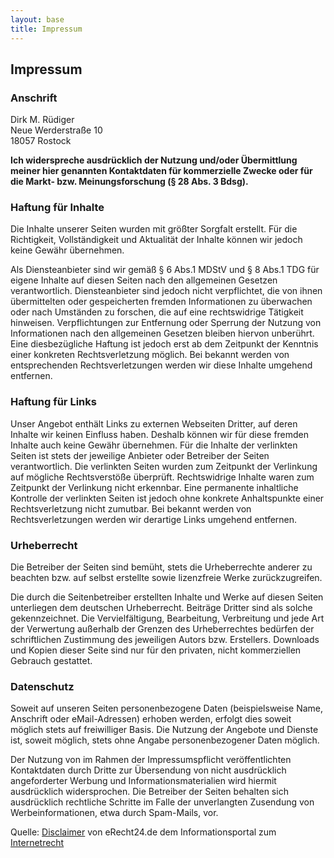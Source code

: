 ```yaml
---
layout: base
title: Impressum
---
```


## Impressum

### Anschrift

Dirk M. Rüdiger  
Neue Werderstraße 10  
18057 Rostock

**Ich widerspreche ausdrücklich der Nutzung und/oder
Übermittlung meiner hier genannten Kontaktdaten für kommerzielle
Zwecke oder für die Markt- bzw. Meinungsforschung (§ 28 Abs. 3
Bdsg).**

### Haftung für Inhalte

Die Inhalte unserer Seiten wurden mit größter Sorgfalt erstellt.
Für die Richtigkeit, Vollständigkeit und Aktualität der Inhalte
können wir jedoch keine Gewähr übernehmen.

Als Diensteanbieter sind wir gemäß § 6 Abs.1 MDStV und § 8
Abs.1 TDG für eigene Inhalte auf diesen Seiten nach den allgemeinen
Gesetzen verantwortlich. Diensteanbieter sind jedoch nicht verpflichtet, die
von ihnen übermittelten oder gespeicherten fremden Informationen zu
überwachen oder nach Umständen zu forschen, die auf eine
rechtswidrige Tätigkeit hinweisen. Verpflichtungen zur Entfernung oder
Sperrung der Nutzung von Informationen nach den allgemeinen Gesetzen bleiben
hiervon unberührt. Eine diesbezügliche Haftung ist jedoch erst ab dem
Zeitpunkt der Kenntnis einer konkreten Rechtsverletzung möglich. Bei
bekannt werden von entsprechenden Rechtsverletzungen werden wir diese Inhalte
umgehend entfernen.

### Haftung für Links

Unser Angebot
enthält Links zu externen Webseiten Dritter, auf deren Inhalte wir keinen
Einfluss haben. Deshalb können wir für diese fremden Inhalte auch
keine Gewähr übernehmen. Für die Inhalte der verlinkten Seiten
ist stets der jeweilige Anbieter oder Betreiber der Seiten verantwortlich. Die
verlinkten Seiten wurden zum Zeitpunkt der Verlinkung auf mögliche
Rechtsverstöße überprüft. Rechtswidrige Inhalte waren zum
Zeitpunkt der Verlinkung nicht erkennbar. Eine permanente inhaltliche Kontrolle
der verlinkten Seiten ist jedoch ohne konkrete Anhaltspunkte einer
Rechtsverletzung nicht zumutbar. Bei bekannt werden von Rechtsverletzungen
werden wir derartige Links umgehend entfernen.

### Urheberrecht

Die Betreiber der Seiten sind bemüht, stets die Urheberrechte anderer zu
beachten bzw. auf selbst erstellte sowie lizenzfreie Werke
zurückzugreifen.

Die durch die Seitenbetreiber erstellten Inhalte und Werke auf diesen Seiten
unterliegen dem deutschen Urheberrecht. Beiträge Dritter sind als solche
gekennzeichnet. Die Vervielfältigung, Bearbeitung, Verbreitung und jede
Art der Verwertung außerhalb der Grenzen des Urheberrechtes bedürfen
der schriftlichen Zustimmung des jeweiligen Autors bzw. Erstellers. Downloads
und Kopien dieser Seite sind nur für den privaten, nicht kommerziellen
Gebrauch gestattet.

### Datenschutz

Soweit auf unseren Seiten
personenbezogene Daten (beispielsweise Name, Anschrift oder eMail-Adressen)
erhoben werden, erfolgt dies soweit möglich stets auf freiwilliger Basis.
Die Nutzung der Angebote und Dienste ist, soweit möglich, stets ohne
Angabe personenbezogener Daten möglich.

Der Nutzung von im Rahmen der Impressumspflicht veröffentlichten
Kontaktdaten durch Dritte zur Übersendung von nicht ausdrücklich
angeforderter Werbung und Informationsmaterialien wird hiermit
ausdrücklich widersprochen. Die Betreiber der Seiten behalten sich
ausdrücklich rechtliche Schritte im Falle der unverlangten Zusendung von
Werbeinformationen, etwa durch Spam-Mails, vor.

Quelle: [Disclaimer](http://www.e-recht24.de/muster-disclaimer.htm)
von eRecht24.de dem Informationsportal zum [Internetrecht](http://www.e-recht24.de/)

